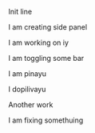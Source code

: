 Init line

I am creating side panel

I am working on iy


I am toggling some bar

I am pinayu

I dopilivayu

Another work

I am fixing somethuing
